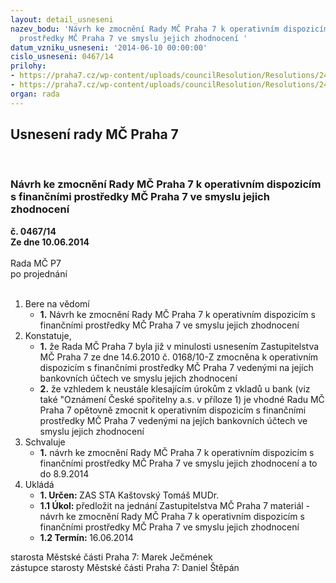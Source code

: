 ```yaml
---
layout: detail_usneseni
nazev_bodu: 'Návrh ke zmocnění Rady MČ Praha 7 k operativním dispozicím s finančními
  prostředky MČ Praha 7 ve smyslu jejich zhodnocení '
datum_vzniku_usneseni: '2014-06-10 00:00:00'
cislo_usneseni: 0467/14
prilohy:
- https://praha7.cz/wp-content/uploads/councilResolution/Resolutions/24914/31-14-p10001.pdf
- https://praha7.cz/wp-content/uploads/councilResolution/Resolutions/24914/31-14-zmc3.doc
organ: rada
---
```

<div id="ucUsn_pList" class="usn">
	<span><h2>Usnesení rady MČ Praha 7 </h2>
<br></span><div class="standBody">
<span><h3>Návrh ke zmocnění Rady MČ Praha 7 k operativním dispozicím s finančními prostředky MČ Praha 7 ve smyslu jejich zhodnocení </h3></span><div class="center">
		<strong>č. 0467/14</strong><br>
	</div>
<div class="center">
		<strong>Ze dne 10.06.2014</strong><br><br>
	</div>Rada MČ P7<br> po projednání<br><br><ol>
<li>Bere na vědomí<ul><li>
<strong>1.</strong> Návrh ke zmocnění Rady MČ Praha 7 k operativním dispozicím s finančními prostředky MČ Praha 7 ve smyslu jejich zhodnocení </li></ul>
</li>
<li>Konstatuje,<ul>
<li>
<strong>1.</strong> že Rada MČ Praha 7 byla již v minulosti usnesením Zastupitelstva MČ Praha 7 ze dne 14.6.2010 č. 0168/10-Z  zmocněna k operativním dispozicím s finančními prostředky MČ Praha 7 vedenými na jejích bankovních účtech ve smyslu jejich zhodnocení </li>
<li>
<strong>2.</strong> že vzhledem k neustále klesajícím úrokům z vkladů u bank (viz také "Oznámení České spořitelny a.s. v příloze 1) je vhodné Radu MČ Praha 7 opětovně zmocnit k operativním dispozicím s finančními prostředky MČ Praha 7 vedenými na jejích bankovních účtech ve smyslu jejich zhodnocení </li>
</ul>
</li>
<li>Schvaluje<ul><li>
<strong>1.</strong> návrh ke zmocnění Rady MČ Praha 7 k operativním dispozicím s finančními prostředky MČ Praha 7 ve smyslu jejich zhodnocení  a to do 8.9.2014         </li></ul>
</li>
<li>Ukládá<ul>
<li>
<strong>1. Určen: </strong>ZAS STA Kaštovský Tomáš MUDr.</li>
<li>
<strong>1.1 Úkol: </strong>předložit na jednání Zastupitelstva MČ Praha 7 materiál - návrh ke zmocnění Rady MČ Praha 7 k operativním dispozicím s finančními prostředky MČ Praha 7 ve smyslu jejich zhodnocení  </li>
<li>
<strong>1.2 Termín: </strong>16.06.2014</li>
</ul>
</li>
</ol>starosta Městské části Praha 7: Marek Ječmének<br>zástupce starosty Městské části Praha 7: Daniel Štěpán 
</div>
</div>